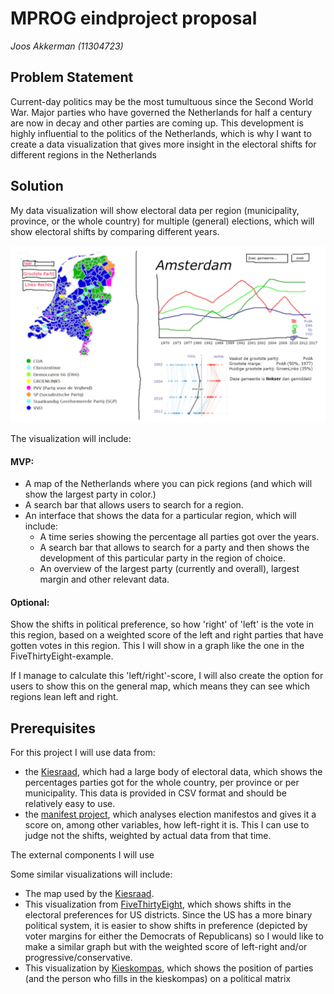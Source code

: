 # MPROG eindproject proposal
*Joos Akkerman (11304723)*

## Problem Statement
Current-day politics may be the most tumultuous since the Second World War. Major parties
who have governed the Netherlands for half a century are now in decay and other parties
are coming up. This development is highly influential to the politics of the Netherlands,
which is why I want to create a data visualization that gives more insight in the electoral
shifts for different regions in the Netherlands

## Solution
My data visualization will show electoral data per region (municipality, province, or the
whole country) for multiple (general) elections, which will show electoral shifts
by comparing different years.

![alt text](https://github.com/JAkkerman/MPROG_Project/blob/master/Proj_proposal1.jpg)


The visualization will include:

#### MVP:
* A map of the Netherlands where you can pick regions (and which will show the largest party in color.)
* A search bar that allows users to search for a region.
* An interface that shows the data for a particular region, which will include:
  * A time series showing the percentage all parties got over the years.
  * A search bar that allows to search for a party and then shows the development of this
    particular party in the region of choice.
  * An overview of the largest party (currently and overall), largest margin and other relevant data.

#### Optional:
Show the shifts in political preference, so how 'right' of 'left' is the vote in this
region, based on a weighted score of the left and right parties that have gotten
votes in this region. This I will show in a graph like the one in the FiveThirtyEight-example.

If I manage to calculate this 'left/right'-score, I will also create the option for users
to show this on the general map, which means they can see which regions lean left and
right.

## Prerequisites
For this project I will use data from:
* the [Kiesraad](https://www.verkiezingsuitslagen.nl/verkiezingen/detail/TK20170315),
  which had a large body of electoral data, which shows the percentages parties
  got for the whole country, per province or per municipality. This data is provided in
  CSV format and should be relatively easy to use.
* the [manifest project](https://manifesto-project.wzb.eu/), which analyses election manifestos
  and gives it a score on, among other variables, how left-right it is. This I can use to judge not
  the shifts, weighted by actual data from that time.

The external components I will use

Some similar visualizations will include:
* The map used by the [Kiesraad](https://www.verkiezingsuitslagen.nl/verkiezingen/detail/TK20170315).
* This visualization from [FiveThirtyEight](https://fivethirtyeight.com/features/americas-electoral-map-is-changing/),
  which shows shifts in the electoral preferences for US districts. Since the US has a more binary political
  system, it is easier to show shifts in preference (depicted by voter margins for either the Democrats of Republicans)
  so I would like to make a similar graph but with the weighted score of left-right and/or progressive/conservative.
* This visualization by [Kieskompas](https://www.kieskompas.nl/media/filer_public/5a/9d/5a9d70f7-7ce7-47da-9e71-9676b6d7e61b/landschap_tk.png), which shows the position of parties (and the person who fills in the kieskompas) on a political matrix
